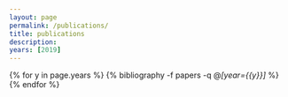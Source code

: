 ```yaml
---
layout: page
permalink: /publications/
title: publications
description: 
years: [2019]
---
```


{% for y in page.years %}
  {% bibliography -f papers -q @*[year={{y}}]* %}
{% endfor %}
